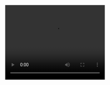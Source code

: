 <video width="320" height="240" controls>
  <source src="video/preview.mp4" type="video/mp4">
</video>
